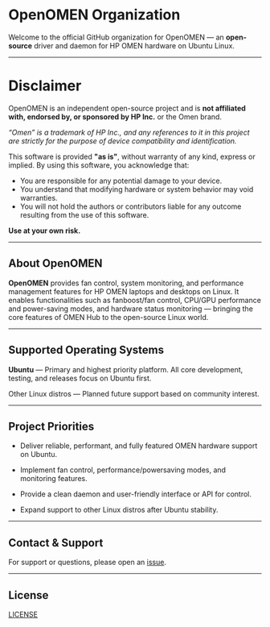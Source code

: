 # OpenOMEN Organization

Welcome to the official GitHub organization for OpenOMEN — an **open-source** driver and daemon for HP OMEN hardware on Ubuntu Linux.

---

# Disclaimer

OpenOMEN is an independent open-source project and is **not affiliated with, endorsed by, or sponsored by HP Inc.** or the Omen brand.

*“Omen” is a trademark of HP Inc., and any references to it in this project are strictly for the purpose of device compatibility and identification.*

This software is provided **"as is"**, without warranty of any kind, express or implied. By using this software, you acknowledge that:

- You are responsible for any potential damage to your device.
- You understand that modifying hardware or system behavior may void warranties.
- You will not hold the authors or contributors liable for any outcome resulting from the use of this software.

**Use at your own risk.**

---

## About OpenOMEN

**OpenOMEN** provides fan control, system monitoring, and performance management features for HP OMEN laptops and desktops on Linux. It enables functionalities such as fanboost/fan control, CPU/GPU performance and power-saving modes, and hardware status monitoring — bringing the core features of OMEN Hub to the open-source Linux world.

---

## Supported Operating Systems

**Ubuntu** — Primary and highest priority platform. All core development, testing, and releases focus on Ubuntu first.

Other Linux distros — Planned future support based on community interest.

---

## Project Priorities

- Deliver reliable, performant, and fully featured OMEN hardware support on Ubuntu.

- Implement fan control, performance/powersaving modes, and monitoring features.

- Provide a clean daemon and user-friendly interface or API for control.

- Expand support to other Linux distros after Ubuntu stability.

---

## Contact & Support

For support or questions, please open an [issue](https://github.com/openOMEN/ubuntu/issues).

---

## License
[LICENSE](https://github.com/openomen/.github/blob/main/LICENSE)
